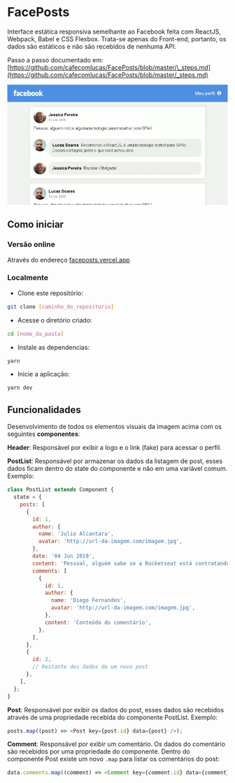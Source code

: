 # FacePosts

Interface estática responsiva semelhante ao Facebook feita com ReactJS, Webpack, Babel e CSS Flexbox. Trata-se apenas do Front-end, portanto, os dados são estáticos e não são recebidos de nenhuma API.

Passo a passo documentado em: [https://github.com/cafecomlucas/FacePosts/blob/master/\_steps.md](https://github.com/cafecomlucas/FacePosts/blob/master/_steps.md)

![Interface do Facebook Responsiva](README_assets/facepost_scroll_resize.gif)

## Como iniciar

### Versão online

Através do endereço [faceposts.vercel.app](https://faceposts.vercel.app/)

### Localmente

- Clone este repositório:

```bash
git clone [caminho_do_repositorio]
```

- Acesse o diretório criado:

```bash
cd [nome_da_pasta]
```

- Instale as dependencias:

```bash
yarn
```

- Inicie a aplicação:

```bash
yarn dev
```

## Funcionalidades

Desenvolvimento de todos os elementos visuais da imagem acima com os seguintes **componentes**:

**Header**: Responsável por exibir a logo e o link (fake) para acessar o perfil.

**PostList**: Responsável por armazenar os dados da listagem de post, esses dados ficam dentro do state do componente e não em uma variável comum. Exemplo:

```js
class PostList extends Component {
  state = {
    posts: [
      {
        id: 1,
        author: {
          name: 'Julio Alcantara',
          avatar: 'http://url-da-imagem.com/imagem.jpg',
        },
        date: '04 Jun 2019',
        content: 'Pessoal, alguém sabe se a Rocketseat está contratando?',
        comments: [
          {
            id: 1,
            author: {
              name: 'Diego Fernandes',
              avatar: 'http://url-da-imagem.com/imagem.jpg',
            },
            content: 'Conteúdo do comentário',
          },
        ],
      },
      {
        id: 2,
        // Restante dos dados de um novo post
      },
    ],
  };
}
```

**Post**: Responsável por exibir os dados do post, esses dados são recebidos através de uma propriedade recebida do componente PostList. Exemplo:

```js
posts.map((post) => <Post key={post.id} data={post} />);
```

**Comment**: Responsável por exibir um comentário. Os dados do comentário são recebidos por uma propriedade do componente. Dentro do componente Post existe um novo `.map` para listar os comentários do post:

```js
data.comments.map((comment) => <Comment key={comment.id} data={comment} />);
```
